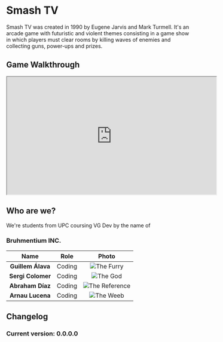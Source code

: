 # Smash TV

Smash TV was created in 1990 by Eugene Jarvis and Mark Turmell. It's an arcade game with futuristic and violent themes consisting in a game show in which players must clear rooms by killing waves of enemies and collecting guns, power-ups and prizes.

## Game Walkthrough
<iframe width="560" height="315" src="https://www.youtube.com/watch?v=qibK4k18Ry8">
  </iframe>

## Who are we?

We're students from UPC coursing VG Dev by the name of
### Bruhmentium INC.

|       Name      | Role |   Photo  |
|:---------------:|:----:|:-------------:|
|**Guillem Álava**|Coding|![The Furry]()|
|**Sergi Colomer**|Coding|![The God]()|
|**Abraham Díaz** |Coding|![The Reference]()  |
|**Arnau Lucena** |Coding|![The Weeb]()|

## Changelog
### Current version: 0.0.0.0
